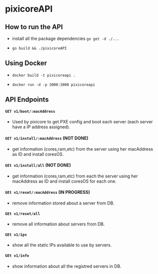 # pixicoreAPI


## How to run the API

- install all the package dependencies `go get -d ./...`

- `go build && ./pixicoreAPI`

## Using Docker

- `docker build -t pixicoreapi . `

- `docker run -d -p 3000:3000 pixicoreapi `


## API Endpoints

#### `GET v1/boot/:macAddress` 

- Used by pixicore to get PXE config and boot each server (each server have a IP address assigned).

#### `GET v1/install/:macAddress` (NOT DONE)

- get information (cores,ram,etc) from the server using her macAddress as ID and install coresOS. 

#### `GEt v1/install/all` (NOT DONE)

- get information (cores,ram,etc) from each the server using her macAddress as ID and install coresOS for each one.

#### `GEt v1/reset/:macAddress` (IN PROGRESS)

- remove information stored about a server from DB.

#### `GEt v1/reset/all`

- remove all information about servers from DB.

#### `GEt v1/ips`

- show all the static IPs available to use by servers.

#### `GEt v1/info`

- show information about all the registred servers in DB.